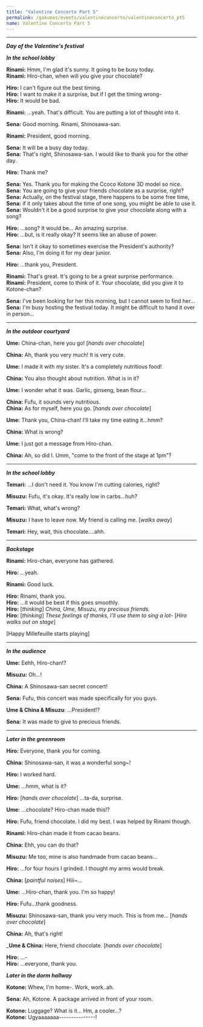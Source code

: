 ```yaml
---
title: "Valentine Concerto Part 5"
permalink: /gakumas/events/valentineconcerto/valentineconcerto_pt5
name: Valentine Concerto Part 5
---
```

________________________
<!--
#### Valentine Concerto Part 5
----
--->

*__Day of the Valentine's festival__*

*__In the school lobby__*

__Rinami:__ Hmm, I'm glad it's sunny. It going to be busy today.<br />
__Rinami:__ Hiro-chan, when will you give your chocolate?

__Hiro:__ I can't figure out the best timing.<br />
__Hiro:__ I want to make it a surprise, but if I get the timing wrong-<br />
__Hiro:__ It would be bad.

__Rinami:__ ...yeah. That's difficult. You are putting a lot of thought into it.

__Sena:__ Good morning. Rinami, Shinosawa-san.

__Rinami:__ President, good morning.

__Sena:__ It will be a busy day today.<br />
__Sena:__ That's right, Shinosawa-san. I would like to thank you for the other day.

__Hiro:__ Thank me?

__Sena:__ Yes. Thank you for making the Ccoco Kotone 3D model so nice.<br />
__Sena:__ You are going to give your friends chocolate as a surprise, right?<br />
__Sena:__ Actually, on the festival stage, there happens to be some free time,<br />
__Sena:__ if it only takes about the time of one song, you might be able to use it.<br />
__Sena:__ Wouldn't it be a good surprise to give your chocolate along with a song?

__Hiro:__ ...song? It would be... An amazing surprise.<br />
__Hiro:__ ...but, is it really okay? It seems like an abuse of power.

__Sena:__ Isn't it okay to sometimes exercise the President's authority?<br />
__Sena:__ Also, I'm doing it for my dear junior.

__Hiro:__ ...thank you, President.

__Rinami:__ That's great. It's going to be a great surprise performance.<br />
__Rinami:__ President, come to think of it. Your chocolate, did you give it to Kotone-chan?

__Sena:__ I've been looking for her this morning, but I cannot seem to find her...<br />
__Sena:__ I'm busy hosting the festival today. It might be difficult to hand it over in person...

---

*__In the outdoor courtyard__*

__Ume:__ China-chan, here you go! [*hands over chocolate*]

__China:__ Ah, thank you very much! It is very cute.

__Ume:__ I made it with my sister. It's a completely nutritious food!

__China:__ You also thought about nutrition. What is in it?

__Ume:__ I wonder what it was. Garlic, ginseng, bean flour...

__China:__ Fufu, it sounds very nutritious.<br />
__China:__ As for myself, here you go. [*hands over chocolate*]

__Ume:__ Thank you, China-chan! I'll take my time eating it...hmm?

__China:__ What is wrong?

__Ume:__ I just got a message from Hiro-chan.

__China:__ Ah, so did I. Umm, "come to the front of the stage at 1pm"?

---

*__In the school lobby__*

__Temari:__ ...I don't need it. You know I'm cutting calories, right?

__Misuzu:__ Fufu, it's okay. It's really low in carbs...huh?

__Temari:__ What, what's wrong?

__Misuzu:__ I have to leave now. My friend is calling me. [*walks away*]

__Temari:__ Hey, wait, this chocolate....ahh.

---

*__Backstage__*

__Rinami:__ Hiro-chan, everyone has gathered.

__Hiro:__ ...yeah.

__Rinami:__ Good luck.

__Hiro:__ Rinami, thank you.<br />
__Hiro:__ ...it would be best if this goes smoothly.<br />
__Hiro:__ [*thinking*] *China, Ume, Misuzu, my precious friends.*<br />
__Hiro:__ [*thinking*] *These feelings of thanks, I'll use them to sing a lot-* [*Hiro walks out on stage*]

[Happy Millefeuille starts playing]

---

*__In the audience__*


__Ume:__ Eehh, Hiro-chan!?

__Misuzu:__ Oh...!

__China:__ A Shinosawa-san secret concert!

__Sena:__ Fufu, this concert was made specifically for you guys.

__Ume & China & Misuzu__: ...President!?

__Sena:__ It was made to give to precious friends.

---

*__Later in the greenroom__*

__Hiro:__ Everyone, thank you for coming.

__China:__ Shinosawa-san, it was a wonderful song~!

__Hiro:__ I worked hard.

__Ume:__ ...hmm, what is it?

__Hiro:__ [*hands over chocolate*] ...ta-da, surprise.

__Ume:__ ...chocolate? Hiro-chan made this!?

__Hiro:__ Fufu, friend chocolate. I did my best. I was helped by Rinami though.

__Rinami:__ Hiro-chan made it from cacao beans.

__China:__ Ehh, you can do that?

__Misuzu:__ Me too, mine is also handmade from cacao beans...

__Hiro:__ ...for four hours I grinded. I thought my arms would break.

__China:__ [*paintful noises*] Hiii~...

__Ume:__ ...Hiro-chan, thank you. I'm so happy!

__Hiro:__ Fufu...thank goodness.

__Misuzu:__ Shinosawa-san, thank you very much. This is from me... [*hands over chocolate*]

__China:__ Ah, that's right!

___Ume & China:__ Here, friend chocolate. [*hands over chocolate*]

__Hiro:__ ...-<br />
__Hiro:__ ...everyone, thank you.

*__Later in the dorm hallway__*

__Kotone:__ Whew, I'm home-. Work, work..ah.

__Sena:__ Ah, Kotone. A package arrived in front of your room.

__Kotone:__ Luggage? What is it... Hm, a cooler...?<br />
__Kotone:__ Ugyaaaaaaa---------------!